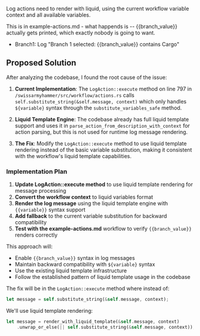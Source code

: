 Log actions need to render with liquid, using the current workflow variable context and all available variables.

This is in example-actions.md - what happends is -- {{branch_value}} actually gets printed, which exactly nobody is going to want.

- Branch1: Log "Branch 1 selected: {{branch_value}} contains Cargo"


## Proposed Solution

After analyzing the codebase, I found the root cause of the issue:

1. **Current Implementation**: The `LogAction::execute` method on line 797 in `/swissarmyhammer/src/workflow/actions.rs` calls `self.substitute_string(&self.message, context)` which only handles `${variable}` syntax through the `substitute_variables_safe` method.

2. **Liquid Template Engine**: The codebase already has full liquid template support and uses it in `parse_action_from_description_with_context` for action parsing, but this is not used for runtime log message rendering.

3. **The Fix**: Modify the `LogAction::execute` method to use liquid template rendering instead of the basic variable substitution, making it consistent with the workflow's liquid template capabilities.

### Implementation Plan

1. **Update LogAction::execute method** to use liquid template rendering for message processing
2. **Convert the workflow context** to liquid variables format  
3. **Render the log message** using the liquid template engine with `{{variable}}` syntax support
4. **Add fallback** to the current variable substitution for backward compatibility
5. **Test with the example-actions.md** workflow to verify `{{branch_value}}` renders correctly

This approach will:
- Enable `{{branch_value}}` syntax in log messages 
- Maintain backward compatibility with `${variable}` syntax
- Use the existing liquid template infrastructure
- Follow the established pattern of liquid template usage in the codebase

The fix will be in the `LogAction::execute` method where instead of:
```rust
let message = self.substitute_string(&self.message, context);
```

We'll use liquid template rendering:
```rust 
let message = render_with_liquid_template(&self.message, context)
    .unwrap_or_else(|| self.substitute_string(&self.message, context));
```